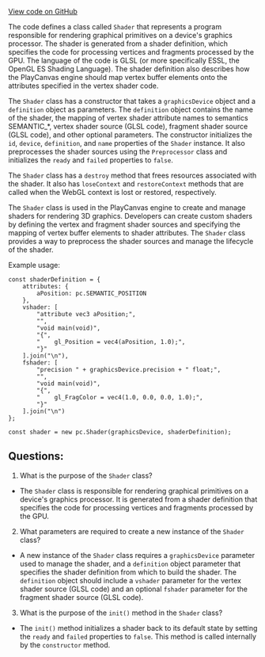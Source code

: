 [View code on GitHub](https://github.com/playcanvas/engine/src/platform/graphics/shader.js)

The code defines a class called `Shader` that represents a program responsible for rendering graphical primitives on a device's graphics processor. The shader is generated from a shader definition, which specifies the code for processing vertices and fragments processed by the GPU. The language of the code is GLSL (or more specifically ESSL, the OpenGL ES Shading Language). The shader definition also describes how the PlayCanvas engine should map vertex buffer elements onto the attributes specified in the vertex shader code.

The `Shader` class has a constructor that takes a `graphicsDevice` object and a `definition` object as parameters. The `definition` object contains the name of the shader, the mapping of vertex shader attribute names to semantics SEMANTIC_*, vertex shader source (GLSL code), fragment shader source (GLSL code), and other optional parameters. The constructor initializes the `id`, `device`, `definition`, and `name` properties of the `Shader` instance. It also preprocesses the shader sources using the `Preprocessor` class and initializes the `ready` and `failed` properties to `false`.

The `Shader` class has a `destroy` method that frees resources associated with the shader. It also has `loseContext` and `restoreContext` methods that are called when the WebGL context is lost or restored, respectively.

The `Shader` class is used in the PlayCanvas engine to create and manage shaders for rendering 3D graphics. Developers can create custom shaders by defining the vertex and fragment shader sources and specifying the mapping of vertex buffer elements to shader attributes. The `Shader` class provides a way to preprocess the shader sources and manage the lifecycle of the shader. 

Example usage:

```
const shaderDefinition = {
    attributes: {
        aPosition: pc.SEMANTIC_POSITION
    },
    vshader: [
        "attribute vec3 aPosition;",
        "",
        "void main(void)",
        "{",
        "    gl_Position = vec4(aPosition, 1.0);",
        "}"
    ].join("\n"),
    fshader: [
        "precision " + graphicsDevice.precision + " float;",
        "",
        "void main(void)",
        "{",
        "    gl_FragColor = vec4(1.0, 0.0, 0.0, 1.0);",
        "}"
    ].join("\n")
};

const shader = new pc.Shader(graphicsDevice, shaderDefinition);
```
## Questions: 
 1. What is the purpose of the `Shader` class?
- The `Shader` class is responsible for rendering graphical primitives on a device's graphics processor. It is generated from a shader definition that specifies the code for processing vertices and fragments processed by the GPU.

2. What parameters are required to create a new instance of the `Shader` class?
- A new instance of the `Shader` class requires a `graphicsDevice` parameter used to manage the shader, and a `definition` object parameter that specifies the shader definition from which to build the shader. The `definition` object should include a `vshader` parameter for the vertex shader source (GLSL code) and an optional `fshader` parameter for the fragment shader source (GLSL code).

3. What is the purpose of the `init()` method in the `Shader` class?
- The `init()` method initializes a shader back to its default state by setting the `ready` and `failed` properties to `false`. This method is called internally by the `constructor` method.